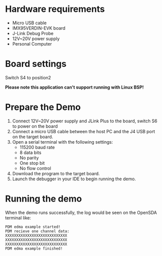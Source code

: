 Hardware requirements
=====================
- Micro USB cable
- IMX95VERDIN-EVK  board
- J-Link Debug Probe
- 12V~20V power supply
- Personal Computer

Board settings
==============
Switch S4 to position2

**Please note this application can't support running with Linux BSP!**

Prepare the Demo
================
1.  Connect 12V~20V power supply and JLink Plus to the board, switch S6 to power on the board
2.  Connect a micro USB cable between the host PC and the J4 USB port on the target board.
3.  Open a serial terminal with the following settings:
    - 115200 baud rate
    - 8 data bits
    - No parity
    - One stop bit
    - No flow control
4.  Download the program to the target board.
5.  Launch the debugger in your IDE to begin running the demo.


Running the demo
===============
When the demo runs successfully, the log would be seen on the OpenSDA terminal like:
~~~~~~~~~~~~~~~~~~~
PDM edma example started!
PDM recieve one channel data:
XXXXXXXXXXXXXXXXXXXXXXXXXXXX
XXXXXXXXXXXXXXXXXXXXXXXXXXXX
XXXXXXXXXXXXXXXXXXXXXXXXXXXX
PDM edma example finished!
~~~~~~~~~~~~~~~~~~~
